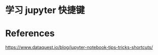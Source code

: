 # 学习 jupyter 快捷键

# References
https://www.dataquest.io/blog/jupyter-notebook-tips-tricks-shortcuts/

